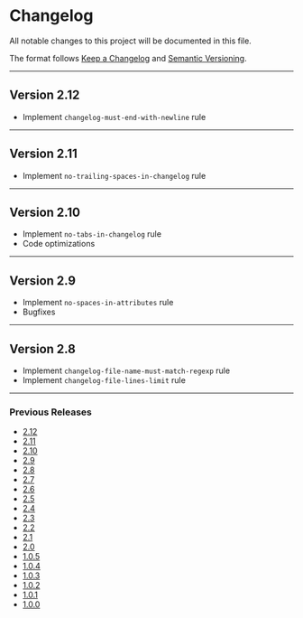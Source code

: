 # Changelog

All notable changes to this project will be documented in this file.

The format follows [Keep a Changelog](https://keepachangelog.com/en/1.0.0/)
and [Semantic Versioning](https://semver.org/).

---

## Version 2.12

- Implement `changelog-must-end-with-newline` rule

---

## Version 2.11

- Implement `no-trailing-spaces-in-changelog` rule

---

## Version 2.10

- Implement `no-tabs-in-changelog` rule
- Code optimizations

---

## Version 2.9

- Implement `no-spaces-in-attributes` rule
- Bugfixes

---

## Version 2.8

- Implement `changelog-file-name-must-match-regexp` rule
- Implement `changelog-file-lines-limit` rule

---

### Previous Releases

- [2.12](https://github.com/htshame/naming-convention-liquibase-maven-plugin/blob/main/docs/releases/2.12.md)
- [2.11](https://github.com/htshame/naming-convention-liquibase-maven-plugin/blob/main/docs/releases/2.11.md)
- [2.10](https://github.com/htshame/naming-convention-liquibase-maven-plugin/blob/main/docs/releases/2.10.md)
- [2.9](https://github.com/htshame/naming-convention-liquibase-maven-plugin/blob/main/docs/releases/2.9.md)
- [2.8](https://github.com/htshame/naming-convention-liquibase-maven-plugin/blob/main/docs/releases/2.8.md)
- [2.7](https://github.com/htshame/naming-convention-liquibase-maven-plugin/blob/main/docs/releases/2.7.md)
- [2.6](https://github.com/htshame/naming-convention-liquibase-maven-plugin/blob/main/docs/releases/2.6.md)
- [2.5](https://github.com/htshame/naming-convention-liquibase-maven-plugin/blob/main/docs/releases/2.5.md)
- [2.4](https://github.com/htshame/naming-convention-liquibase-maven-plugin/blob/main/docs/releases/2.4.md)
- [2.3](https://github.com/htshame/naming-convention-liquibase-maven-plugin/blob/main/docs/releases/2.3.md)
- [2.2](https://github.com/htshame/naming-convention-liquibase-maven-plugin/blob/main/docs/releases/2.2.md)
- [2.1](https://github.com/htshame/naming-convention-liquibase-maven-plugin/blob/main/docs/releases/2.1.md)
- [2.0](https://github.com/htshame/naming-convention-liquibase-maven-plugin/blob/main/docs/releases/2.0.md)
- [1.0.5](https://github.com/htshame/naming-convention-liquibase-maven-plugin/blob/main/docs/releases/1.0.5.md)
- [1.0.4](https://github.com/htshame/naming-convention-liquibase-maven-plugin/blob/main/docs/releases/1.0.4.md)
- [1.0.3](https://github.com/htshame/naming-convention-liquibase-maven-plugin/blob/main/docs/releases/1.0.3.md)
- [1.0.2](https://github.com/htshame/naming-convention-liquibase-maven-plugin/blob/main/docs/releases/1.0.2.md)
- [1.0.1](https://github.com/htshame/naming-convention-liquibase-maven-plugin/blob/main/docs/releases/1.0.1.md)
- [1.0.0](https://github.com/htshame/naming-convention-liquibase-maven-plugin/blob/main/docs/releases/1.0.0.md)
